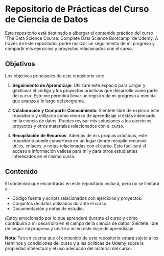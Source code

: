 # Repositorio de Prácticas del Curso de Ciencia de Datos

Este repositorio está destinado a albergar el contenido práctico del curso 'The Data Science Course: Complete Data Science Bootcamp' de Udemy. A través de este repositorio, podré realizar un seguimiento de mi progreso y compartir mis ejercicios y proyectos relacionados con el curso.

## Objetivos

Los objetivos principales de este repositorio son:

1. **Seguimiento de Aprendizaje**: Utilizaré este espacio para cargar y gestionar el código y los proyectos prácticos que desarrolle como parte del curso. Esto me permitirá llevar un registro de mi progreso a medida que avanzo a lo largo del programa.

2. **Colaboración y Compartir Conocimiento**: Siéntete libre de explorar este repositorio y utilizarlo como recurso de aprendizaje si estás interesado en la ciencia de datos. Puedes revisar mis soluciones a los ejercicios, proyectos y otros materiales relacionados con el curso.

3. **Recopilación de Recursos**: Además de mis propias prácticas, este repositorio puede convertirse en un lugar donde recopile recursos útiles, enlaces, y notas relacionadas con el curso. Esto facilitará el acceso a información valiosa para mí y para otros estudiantes interesados en el mismo curso.

## Contenido

El contenido que encontrarás en este repositorio incluirá, pero no se limitará a:

- Código fuente y scripts relacionados con ejercicios y proyectos.
- Conjuntos de datos utilizados durante el curso.
- Documentación y notas de estudio.

¡Estoy emocionado por lo que aprenderé durante el curso y cómo contribuirá a mi desarrollo en el campo de la ciencia de datos! Siéntete libre de seguir mi progreso y unirte a mí en este viaje de aprendizaje.

**Nota**: Ten en cuenta que el contenido de este repositorio estará sujeto a los términos y condiciones del curso y a las políticas de Udemy sobre la propiedad intelectual y el uso adecuado del material del curso.
